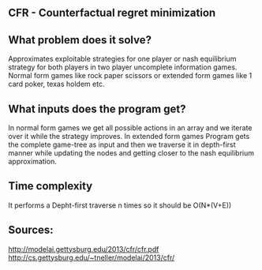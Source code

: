 ## CFR - Counterfactual regret minimization

## What problem does it solve?

Approximates exploitable strategies for one player or nash equilibrium strategy for both players in two player uncomplete information games. Normal form games like rock paper scissors or extended form games like 1 card poker, texas holdem etc.

## What inputs does the program get?

In normal form games we get all possible actions in an array and we iterate over it while the strategy improves. In extended form games Program gets the complete game-tree as input and then we traverse it in depth-first manner while updating the nodes and getting closer to the nash equilibrium approximation.


## Time complexity

It performs a Depht-first traverse n times so it should be O(N*(V+E))

## Sources:
http://modelai.gettysburg.edu/2013/cfr/cfr.pdf
http://cs.gettysburg.edu/~tneller/modelai/2013/cfr/
